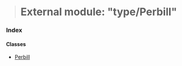 > # External module: "type/Perbill"

### Index

#### Classes

* [Perbill](../classes/_type_perbill_.perbill.md)